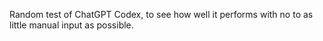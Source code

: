 Random test of ChatGPT Codex, to see how well it performs with no to as little manual input as possible.
